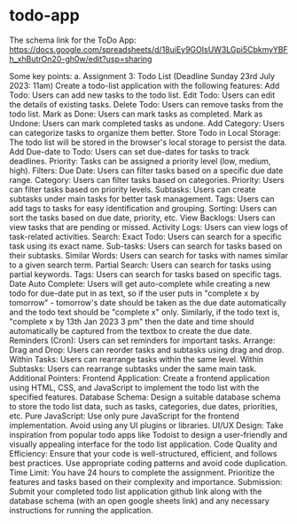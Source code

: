 # todo-app

The schema link for the ToDo App: https://docs.google.com/spreadsheets/d/18uiEy9GOIsUW3LGpi5CbkmyYBFh_xhButrOn20-gh0w/edit?usp=sharing


Some key points:
    a. 
Assignment 3: Todo List (Deadline Sunday 23rd July 2023: 11am)
Create a todo-list application with the following features:
Add Todo: Users can add new tasks to the todo list.
Edit Todo: Users can edit the details of existing tasks.
Delete Todo: Users can remove tasks from the todo list. 
Mark as Done: Users can mark tasks as completed.
Mark as Undone: Users can mark completed tasks as undone.
Add Category: Users can categorize tasks to organize them better. 
Store Todo in Local Storage: The todo list will be stored in the browser's local storage to persist the data. 
Add Due-date to Todo: Users can set due-dates for tasks to track deadlines. 
Priority: Tasks can be assigned a priority level (low, medium, high). 
Filters:
Due Date: Users can filter tasks based on a specific due date range.
Category: Users can filter tasks based on categories.
Priority: Users can filter tasks based on priority levels.
Subtasks: Users can create subtasks under main tasks for better task management. 
Tags: Users can add tags to tasks for easy identification and grouping. 
Sorting: Users can sort the tasks based on due date, priority, etc.
View Backlogs: Users can view tasks that are pending or missed. 
Activity Logs: Users can view logs of task-related activities. 
Search:
Exact Todo: Users can search for a specific task using its exact name.
Sub-tasks: Users can search for tasks based on their subtasks.
Similar Words: Users can search for tasks with names similar to a given search term.
Partial Search: Users can search for tasks using partial keywords.
Tags: Users can search for tasks based on specific tags.
Date Auto Complete: Users will get auto-complete while creating a new todo for due-date put in as text, so if the user puts in "complete x by tomorrow" - tomorrow's date should be taken as the due date automatically and the todo text should be "complete x" only. Similarly, if the todo text is, "complete x by 13th Jan 2023 3 pm" then the date and time should automatically be captured from the textbox to create the due date.
Reminders (Cron): Users can set reminders for important tasks.
Arrange:
Drag and Drop: Users can reorder tasks and subtasks using drag and drop.
Within Tasks: Users can rearrange tasks within the same level.
Within Subtasks: Users can rearrange subtasks under the same main task.
Additional Pointers:
Frontend Application: Create a frontend application using HTML, CSS, and JavaScript to implement the todo list with the specified features.
Database Schema: Design a suitable database schema to store the todo list data, such as tasks, categories, due dates, priorities, etc.
Pure JavaScript: Use only pure JavaScript for the frontend implementation. Avoid using any UI plugins or libraries.
UI/UX Design: Take inspiration from popular todo apps like Todoist to design a user-friendly and visually appealing interface for the todo list application.
Code Quality and Efficiency: Ensure that your code is well-structured, efficient, and follows best practices. Use appropriate coding patterns and avoid code duplication.
Time Limit: You have 24 hours to complete the assignment. Prioritize the features and tasks based on their complexity and importance.
Submission: Submit your completed todo list application github link along with the database schema (with an open google sheets link) and any necessary instructions for running the application.
